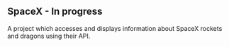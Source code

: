 ## SpaceX - In progress

A project which accesses and displays information about SpaceX rockets and dragons using their API.


